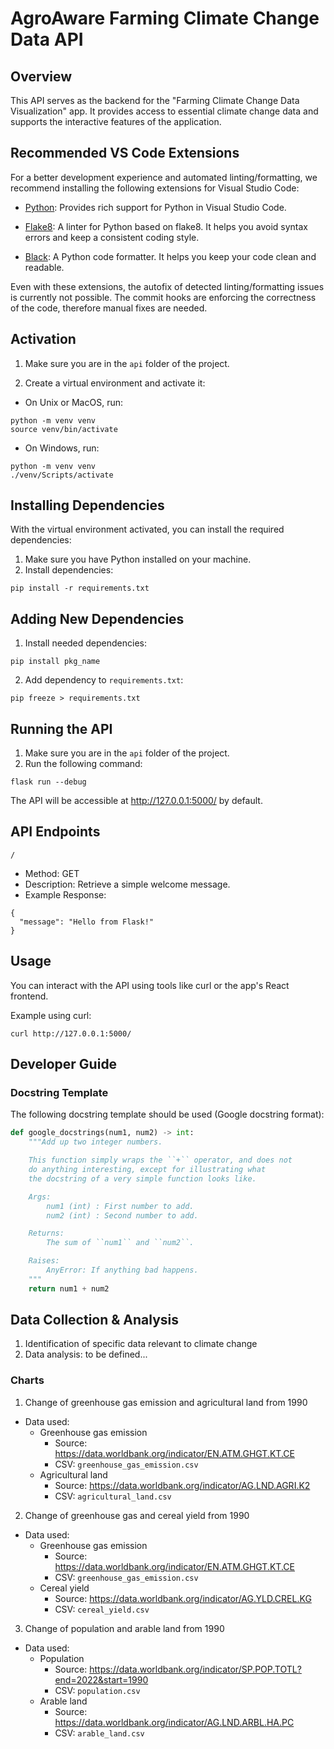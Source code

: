 # AgroAware Farming Climate Change Data API

## Overview

This API serves as the backend for the "Farming Climate Change Data Visualization" app. It provides access to essential climate change data and supports the interactive features of the application.

## Recommended VS Code Extensions

For a better development experience and automated linting/formatting, we recommend installing the following extensions for Visual Studio Code:

- [Python](https://marketplace.visualstudio.com/items?itemName=ms-python.python): Provides rich support for Python in Visual Studio Code.

- [Flake8](https://marketplace.visualstudio.com/items?itemName=me-dutour-mathieu.vscode-flake8): A linter for Python based on flake8. It helps you avoid syntax errors and keep a consistent coding style.

- [Black](https://marketplace.visualstudio.com/items?itemName=ms-python.vscode-pylance): A Python code formatter. It helps you keep your code clean and readable.

Even with these extensions, the autofix of detected linting/formatting issues is currently not possible. The commit hooks are enforcing the correctness of the code, therefore manual fixes are needed.

## Activation

1. Make sure you are in the `api` folder of the project.

2. Create a virtual environment and activate it:

- On Unix or MacOS, run:

```
python -m venv venv
source venv/bin/activate
```

- On Windows, run:

```
python -m venv venv
./venv/Scripts/activate
```

## Installing Dependencies

With the virtual environment activated, you can install the required dependencies:

1. Make sure you have Python installed on your machine.
2. Install dependencies:

```
pip install -r requirements.txt
```

## Adding New Dependencies

1. Install needed dependencies:

```
pip install pkg_name
```

2. Add dependency to `requirements.txt`:

```
pip freeze > requirements.txt
```

## Running the API

1. Make sure you are in the `api` folder of the project.
2. Run the following command:

```
flask run --debug
```

The API will be accessible at http://127.0.0.1:5000/ by default.

## API Endpoints

`/`

- Method: GET
- Description: Retrieve a simple welcome message.
- Example Response:

```
{
  "message": "Hello from Flask!"
}
```

## Usage

You can interact with the API using tools like curl or the app's React frontend.

Example using curl:

```
curl http://127.0.0.1:5000/
```

## Developer Guide

### Docstring Template

The following docstring template should be used (Google docstring format):

```python
def google_docstrings(num1, num2) -> int:
    """Add up two integer numbers.

    This function simply wraps the ``+`` operator, and does not
    do anything interesting, except for illustrating what
    the docstring of a very simple function looks like.

    Args:
        num1 (int) : First number to add.
        num2 (int) : Second number to add.

    Returns:
        The sum of ``num1`` and ``num2``.

    Raises:
        AnyError: If anything bad happens.
    """
    return num1 + num2
```

## Data Collection & Analysis

1. Identification of specific data relevant to climate change
2. Data analysis: to be defined...

### Charts

1. Change of greenhouse gas emission and agricultural land from 1990

- Data used:
  - Greenhouse gas emission
    - Source: https://data.worldbank.org/indicator/EN.ATM.GHGT.KT.CE
    - CSV: `greenhouse_gas_emission.csv`
  - Agricultural land
    - Source: https://data.worldbank.org/indicator/AG.LND.AGRI.K2
    - CSV: `agricultural_land.csv`

2. Change of greenhouse gas and cereal yield from 1990

- Data used:
  - Greenhouse gas emission
    - Source: https://data.worldbank.org/indicator/EN.ATM.GHGT.KT.CE
    - CSV: `greenhouse_gas_emission.csv`
  - Cereal yield
    - Source: https://data.worldbank.org/indicator/AG.YLD.CREL.KG
    - CSV: `cereal_yield.csv`

3. Change of population and arable land from 1990

- Data used:
  - Population
    - Source: https://data.worldbank.org/indicator/SP.POP.TOTL?end=2022&start=1990
    - CSV: `population.csv`
  - Arable land
    - Source: https://data.worldbank.org/indicator/AG.LND.ARBL.HA.PC
    - CSV: `arable_land.csv`
